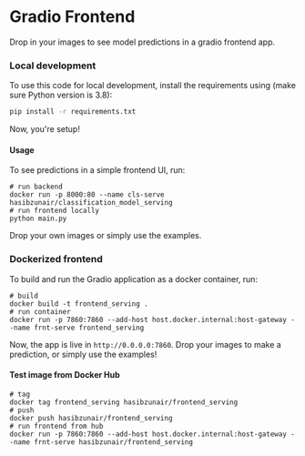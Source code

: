 # Gradio Frontend
Drop in your images to see model predictions in a gradio frontend app.

### Local development
To use this code for local development, install the requirements using (make sure Python version is 3.8):
```bash
pip install -r requirements.txt
```
Now, you're setup!

#### Usage
To see predictions in a simple frontend UI, run: 
```
# run backend
docker run -p 8000:80 --name cls-serve hasibzunair/classification_model_serving
# run frontend locally
python main.py
```
Drop your own images or simply use the examples.

### Dockerized frontend
To build and run the Gradio application as a docker container, run:
```
# build
docker build -t frontend_serving .
# run container
docker run -p 7860:7860 --add-host host.docker.internal:host-gateway --name frnt-serve frontend_serving
```
Now, the app is live in `http://0.0.0.0:7860`. Drop your images to make a prediction, or simply use the examples!

#### Test image from Docker Hub
```
# tag
docker tag frontend_serving hasibzunair/frontend_serving
# push
docker push hasibzunair/frontend_serving
# run frontend from hub
docker run -p 7860:7860 --add-host host.docker.internal:host-gateway --name frnt-serve hasibzunair/frontend_serving
```